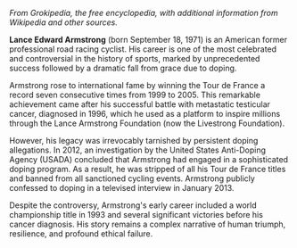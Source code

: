 *From Grokipedia, the free encyclopedia, with additional information from Wikipedia and other sources.*

**Lance Edward Armstrong** (born September 18, 1971) is an American former professional road racing cyclist. His career is one of the most celebrated and controversial in the history of sports, marked by unprecedented success followed by a dramatic fall from grace due to doping.

Armstrong rose to international fame by winning the Tour de France a record seven consecutive times from 1999 to 2005. This remarkable achievement came after his successful battle with metastatic testicular cancer, diagnosed in 1996, which he used as a platform to inspire millions through the Lance Armstrong Foundation (now the Livestrong Foundation).

However, his legacy was irrevocably tarnished by persistent doping allegations. In 2012, an investigation by the United States Anti-Doping Agency (USADA) concluded that Armstrong had engaged in a sophisticated doping program. As a result, he was stripped of all his Tour de France titles and banned from all sanctioned cycling events. Armstrong publicly confessed to doping in a televised interview in January 2013.

Despite the controversy, Armstrong's early career included a world championship title in 1993 and several significant victories before his cancer diagnosis. His story remains a complex narrative of human triumph, resilience, and profound ethical failure.
